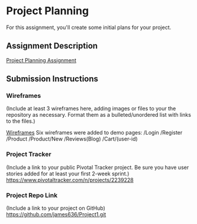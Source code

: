 # Project Planning
For this assignment, you'll create some initial plans for your project.

## Assignment Description
[Project Planning Assignment](https://education.launchcode.org/liftoff/assignments/planning/)

## Submission Instructions

### Wireframes

(Include at least 3 wireframes here, adding images or files to your the repository as necessary. Format them as a bulleted/unordered list with links to the files.)

[Wireframes](liftoff-assignments/P3-Project_Planning/Wireframes.pdf)
Six wireframes were added to demo pages: 
/Login 
/Register
/Product
/Product/New
/Reviews(Blog)
/Cart/(user-id)      

### Project Tracker

(Include a link to your public Pivotal Tracker project. Be sure you have user stories added for at least your first 2-week sprint.)
https://www.pivotaltracker.com/n/projects/2239228 
### Project Repo Link

(Include a link to your project on GitHub)
https://github.com/james636/Project1.git
